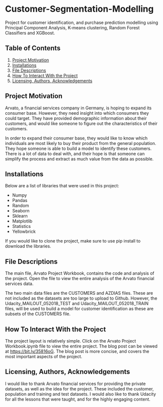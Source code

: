 # Customer-Segmentation-Modelling
Project for customer identification, and purchase prediction modelling using Principal Component Analysis, K-means clustering, Random Forest Classifiers and XGBoost.

## Table of Contents
1. [Project Motivation](https://github.com/Danieldacruz7/Customer-Segmentation-Modelling#project-motivation)
2. [Installations](https://github.com/Danieldacruz7/Customer-Segmentation-Modelling#installations)
3. [File Descriptions](https://github.com/Danieldacruz7/Customer-Segmentation-Modelling#file-descriptions)
4. [How To Interact With the Project](https://github.com/Danieldacruz7/Customer-Segmentation-Modelling#how-to-interact-with-the-project)
5. [Licensing, Authors, Acknowledgements](https://github.com/Danieldacruz7/Customer-Segmentation-Modelling#licensing-authors-acknowledgements)

## Project Motivation
Arvato, a financial services company in Germany, is hoping to expand its consumer base. However, they need insight into which consumers they could target. They have provided demographic information about their customers, and would like someone to figure out the characteristics of their customers.

In order to expand their consumer base, they would like to know which individuals are most likely to buy their product from the general population. They hope someone is able to build a model to identify these customers. There is a lot of data to deal with, and their hope is that someone can simplify the process and extract as much value from the data as possible.

## Installations
Below are a list of libraries that were used in this project:
- Numpy
- Pandas
- Random
- Seaborn
- Sklearn
- Matplotlib
- Statistics
- Yellowbrick

If you would like to clone the project, make sure to use pip install to download the libraries.  

## File Descriptions
The main file, Arvato Project Workbook, contains the code and analysis of the project. Open the file to view the entire analysis of the Arvato financial services data.

The two main data files are the CUSTOMERS and AZDIAS files. These are not included as the datasets are too large to upload to Github. However, the Udacity_MAILOUT_052018_TEST and Udacity_MAILOUT_052018_TRAIN files, will be used to build a model for customer identification as these are subsets of the CUSTOMERS file.

## How To Interact With the Project
The project layout is relatively simple. Click on the Arvato Project Workbook.ipynb file to view the entire project. The blog post can be viewed at https://bit.ly/35816oG. The blog post is more concise, and covers the most important aspects of the project.

## Licensing, Authors, Acknowledgements
I would like to thank Arvato financial services for providing the private datasets, as well as the idea for the project. These included the customer, population and training and test datasets. I would also like to thank Udacity for all the lessons that were taught, and for the highly engaging content.
